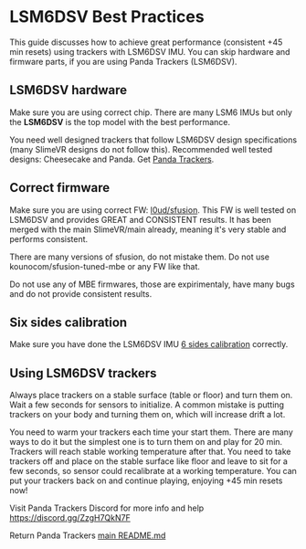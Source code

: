 # LSM6DSV Best Practices

This guide discusses how to achieve great performance (consistent +45 min resets) using trackers with LSM6DSV IMU. You can skip hardware and firmware parts, if you are using Panda Trackers (LSM6DSV).  

 ## LSM6DSV hardware

Make sure you are using correct chip. There are many LSM6 IMUs but only the **LSM6DSV** is the top model with the best performance. 

You need well designed trackers that follow LSM6DSV design specifications (many SlimeVR designs do not follow this). Recommended well tested designs: Cheesecake and Panda. Get [Panda Trackers](https://discord.gg/ZzgH7QkN7F). 

 ## Correct firmware 

 Make sure you are using correct FW: [l0ud/sfusion](https://github.com/l0ud/SlimeVR-Tracker-ESP-BMI270/tree/sfusion). This FW is well tested on LSM6DSV and provides GREAT and CONSISTENT results. It has been merged with the main SlimeVR/main already, meaning it's very stable and performs consistent.
 
 There are many versions of sfusion, do not mistake them. Do not use kounocom/sfusion-tuned-mbe or any FW like that. 
 
 Do not use any of MBE firmwares, those are expirimentaly, have many bugs and do not provide consistent results.

 ## Six sides calibration

Make sure you have done the LSM6DSV IMU [6 sides calibration](imu-calibration.md) correctly.  

 ## Using LSM6DSV trackers

Always place trackers on a stable surface (table or floor) and turn them on. Wait a few seconds for sensors to initialize. A common mistake is putting trackers on your body and turning them on, which will increase drift a lot.

You need to warm your trackers each time your start them. There are many ways to do it but the simplest one is to turn them on and play for 20 min. Trackers will reach stable working temperature after that. You need to take trackers off and place on the stable surface like floor and leave to sit for a few seconds, so sensor could recalibrate at a working temperature. You can put your trackers back on and continue playing, enjoying +45 min resets now! 

Visit Panda Trackers Discord for more info and help https://discord.gg/ZzgH7QkN7F

Return Panda Trackers [main README.md](../README.md) 


